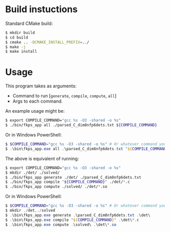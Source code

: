 # Build instuctions
Standard CMake build:

```bash
$ mkdir build
$ cd build
$ cmake .. -DCMAKE_INSTALL_PREFIX=../
$ make -j
$ make install
```

# Usage
This program takes as arguments:
 - Command to run [`generate`, `compile`, `compute`, `all`]
 - Args to each command.

An example usage might be:
```bash
$ export COMPILE_COMMAND="gcc %s -O3 -shared -o %s"
$ ./bin/fkps_app all ./parsed_C_dim8nfp6dets.txt ${COMPILE_COMMAND}
```
Or in Windows PowerShell:
```PowerShell
$ $COMPILE_COMMAND="gcc %s -O3 -shared -o %s" # Or whatever command you need to compile a single file.
$ .\bin\fkps_app.exe all .\parsed_C_dim8nfp6dets.txt "${COMPILE_COMMAND}"
```

The above is equivalent of running:

```bash
$ export COMPILE_COMMAND="gcc %s -O3 -shared -o %s"
$ mkdir ./det/ ./solved/
$ ./bin/fkps_app generate ./det/ ./parsed_C_dim8nfp6dets.txt
$ ./bin/fkps_app compile "${COMPILE_COMMAND}" ./det/*.c
$ ./bin/fkps_app compute ./solved/ ./det/*.so
```

Or in Windows PowerShell:
```PowerShell
$ $COMPILE_COMMAND="gcc %s -O3 -shared -o %s" # Or whatever command you need to compile a single file.
$ mkdir ./det,./solved
$ .\bin\fkps_app.exe generate .\parsed_C_dim8nfp6dets.txt .\det\
$ .\bin\fkps_app.exe compile "${COMPILE_COMMAND}" .\det\*.c
$ .\bin\fkps_app.exe compute .\solved\ .\det\*.so
```
